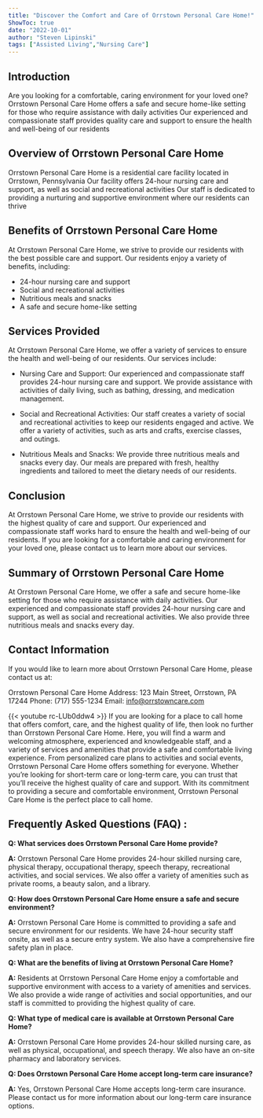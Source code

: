 ```yaml
---
title: "Discover the Comfort and Care of Orrstown Personal Care Home!"
ShowToc: true 
date: "2022-10-01"
author: "Steven Lipinski" 
tags: ["Assisted Living","Nursing Care"]
---
```

## Introduction
Are you looking for a comfortable, caring environment for your loved one? Orrstown Personal Care Home offers a safe and secure home-like setting for those who require assistance with daily activities Our experienced and compassionate staff provides quality care and support to ensure the health and well-being of our residents

## Overview of Orrstown Personal Care Home
Orrstown Personal Care Home is a residential care facility located in Orrstown, Pennsylvania Our facility offers 24-hour nursing care and support, as well as social and recreational activities Our staff is dedicated to providing a nurturing and supportive environment where our residents can thrive

## Benefits of Orrstown Personal Care Home 
At Orrstown Personal Care Home, we strive to provide our residents with the best possible care and support. Our residents enjoy a variety of benefits, including: 

* 24-hour nursing care and support 
* Social and recreational activities 
* Nutritious meals and snacks 
* A safe and secure home-like setting 

## Services Provided 
At Orrstown Personal Care Home, we offer a variety of services to ensure the health and well-being of our residents. Our services include: 

* Nursing Care and Support: Our experienced and compassionate staff provides 24-hour nursing care and support. We provide assistance with activities of daily living, such as bathing, dressing, and medication management. 

* Social and Recreational Activities: Our staff creates a variety of social and recreational activities to keep our residents engaged and active. We offer a variety of activities, such as arts and crafts, exercise classes, and outings. 

* Nutritious Meals and Snacks: We provide three nutritious meals and snacks every day. Our meals are prepared with fresh, healthy ingredients and tailored to meet the dietary needs of our residents. 

## Conclusion 
At Orrstown Personal Care Home, we strive to provide our residents with the highest quality of care and support. Our experienced and compassionate staff works hard to ensure the health and well-being of our residents. If you are looking for a comfortable and caring environment for your loved one, please contact us to learn more about our services. 

## Summary of Orrstown Personal Care Home 
At Orrstown Personal Care Home, we offer a safe and secure home-like setting for those who require assistance with daily activities. Our experienced and compassionate staff provides 24-hour nursing care and support, as well as social and recreational activities. We also provide three nutritious meals and snacks every day. 

## Contact Information
If you would like to learn more about Orrstown Personal Care Home, please contact us at: 

Orrstown Personal Care Home 
Address: 123 Main Street, Orrstown, PA 17244 
Phone: (717) 555-1234 
Email: info@orrstowncare.com

{{< youtube rc-LUb0ddw4 >}} 
If you are looking for a place to call home that offers comfort, care, and the highest quality of life, then look no further than Orrstown Personal Care Home. Here, you will find a warm and welcoming atmosphere, experienced and knowledgeable staff, and a variety of services and amenities that provide a safe and comfortable living experience. From personalized care plans to activities and social events, Orrstown Personal Care Home offers something for everyone. Whether you’re looking for short-term care or long-term care, you can trust that you’ll receive the highest quality of care and support. With its commitment to providing a secure and comfortable environment, Orrstown Personal Care Home is the perfect place to call home.

## Frequently Asked Questions (FAQ) :
**Q: What services does Orrstown Personal Care Home provide?**

**A:** Orrstown Personal Care Home provides 24-hour skilled nursing care, physical therapy, occupational therapy, speech therapy, recreational activities, and social services. We also offer a variety of amenities such as private rooms, a beauty salon, and a library.

**Q: How does Orrstown Personal Care Home ensure a safe and secure environment?**

**A:** Orrstown Personal Care Home is committed to providing a safe and secure environment for our residents. We have 24-hour security staff onsite, as well as a secure entry system. We also have a comprehensive fire safety plan in place.

**Q: What are the benefits of living at Orrstown Personal Care Home?**

**A:** Residents at Orrstown Personal Care Home enjoy a comfortable and supportive environment with access to a variety of amenities and services. We also provide a wide range of activities and social opportunities, and our staff is committed to providing the highest quality of care.

**Q: What type of medical care is available at Orrstown Personal Care Home?**

**A:** Orrstown Personal Care Home provides 24-hour skilled nursing care, as well as physical, occupational, and speech therapy. We also have an on-site pharmacy and laboratory services.

**Q: Does Orrstown Personal Care Home accept long-term care insurance?**

**A:** Yes, Orrstown Personal Care Home accepts long-term care insurance. Please contact us for more information about our long-term care insurance options.



